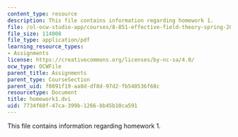 ```yaml
---
content_type: resource
description: This file contains information regarding homework 1.
file: /ol-ocw-studio-app/courses/8-851-effective-field-theory-spring-2013/7734f60f47ca399b1266bb45b10ca591_MIT8_851S13_homework1.pdf
file_size: 114008
file_type: application/pdf
learning_resource_types:
- Assignments
license: https://creativecommons.org/licenses/by-nc-sa/4.0/
ocw_type: OCWFile
parent_title: Assignments
parent_type: CourseSection
parent_uid: f0891f19-aa8d-df8d-97d2-fb540536f68c
resourcetype: Document
title: homework1.dvi
uid: 7734f60f-47ca-399b-1266-bb45b10ca591
---
```

This file contains information regarding homework 1.